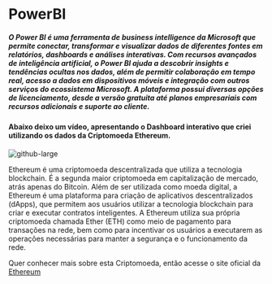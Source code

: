 # PowerBI

##### O Power BI é uma ferramenta de business intelligence da Microsoft que permite conectar, transformar e visualizar dados de diferentes fontes em relatórios, dashboards e análises interativas. Com recursos avançados de inteligência artificial, o Power BI ajuda a descobrir insights e tendências ocultas nos dados, além de permitir colaboração em tempo real, acesso a dados em dispositivos móveis e integração com outros serviços do ecossistema Microsoft. A plataforma possui diversas opções de licenciamento, desde a versão gratuita até planos empresariais com recursos adicionais e suporte ao cliente.

#### Abaixo deixo um vídeo, apresentando o Dashboard interativo que criei utilizando os dados da Criptomoeda Ethereum.

![github-large](https://github.com/ncnilton/powerbi/blob/main/docs/PowerBI.gif)


Ethereum é uma criptomoeda descentralizada que utiliza a tecnologia blockchain. É a segunda maior criptomoeda em capitalização de mercado, atrás apenas do Bitcoin. Além de ser utilizada como moeda digital, a Ethereum é uma plataforma para criação de aplicativos descentralizados (dApps), que permitem aos usuários utilizar a tecnologia blockchain para criar e executar contratos inteligentes. A Ethereum utiliza sua própria criptomoeda chamada Ether (ETH) como meio de pagamento para transações na rede, bem como para incentivar os usuários a executarem as operações necessárias para manter a segurança e o funcionamento da rede.

Quer conhecer mais sobre esta Criptomoeda, então acesse o site oficial da [Ethereum](https://ethereum.org/pt-br/learn/#what-is-crypto-ethereum)
